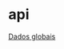 # api
[Dados globais](https://raw.githubusercontent.com/ReinaldoOliveiraaa/api/main/dados-globais.json)
